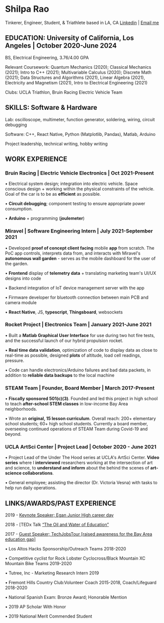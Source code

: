 # Shilpa Rao
Tinkerer, Engineer, Student, & Triathlete based in LA, CA
[Linkedin](linkedin.com/in/rao-shilpa/) | [Email me](mailto:raoshilpa@g.ucla.edu)


## EDUCATION: University of California, Los Angeles | October 2020-June 2024
BS, Electrical Engineering, 3.76/4.00 GPA

Relevant Coursework: Quantum Mechanics (2020); Classical Mechanics (2021); Intro to C++ (2021); Multivariable Calculus (2020); Discrete Math (2021); Data Structures and Algorithms (2021), Linear Algebra (2021), Electricity and Magnetism (2021), Intro to Electrical Engineering (2021) 

Clubs: UCLA Triathlon, Bruin Racing Electric Vehicle Team


## SKILLS: Software & Hardware 
Lab: oscilloscope, multimeter, function generator, soldering, wiring, circuit debugging

Software: C++, React Native, Python (Matplotlib, Pandas), Matlab, Arduino

Project leadership, technical writing, hobby writing


## WORK EXPERIENCE

### Bruin Racing | Electric Vehicle Electronics | Oct 2021-Present

• Electrical system design; integration into electric vehicle. Space conscious design + working within the physical constraints of the vehicle. Goal of the car is to be as **efficient** as possible. 

• **Circuit debugging**; component testing to ensure appropriate power consumption. 

• **Arduino** + programming (**joulemeter**)


### Miravel | Software Engineering Intern | July 2021-September 2021

• Developed **proof of concept client facing** mobile **app** from scratch. The PoC app controls, interprets data from, and interacts with Miravel's **autonomous wall garden** - serves as the mobile dashboard for the user of the garden.

• **Frontend** display of **telemetry data** + translating marketing team's UI/UX designs into code

• Backend integration of IoT device management server with the app

• Firmware developer for bluetooth connection between main PCB and camera module

• **React Native**, JS, **typescript**, **Thingsboard**, websockets


### Rocket Project | Electronics Team | January 2021-June 2021

• Built a **Matlab Graphical User Interface** for use during two hot fire tests, and the successful launch of our hybrid propulsion rocket.

• **Real time data validation**, optimization of code to display data as close to real-time as possible, designed **plots** of altitude, load cell readings, pressure.

• Code can handle electronics/Arduino failures and bad data packets, in addition to **reliable data backups** to the local machine 


### STEAM Team | Founder, Board Member | March 2017-Present

• **Fiscally sponsored 501(c)(3)**. Founded and led this project in high school to teach **after-school STEM classes** in low-income Bay Area neighborhoods.

• Wrote an **original, 15 lesson curriculum**. Overall reach: 200+ elementary school students; 60+ high school students.
Currently a board member, overseeing continued operations of STEAM Team during Covid-19 and beyond. 


### UCLA ArtSci Center | Project Lead | October 2020 - June 2021

• Project Lead of the Under The Hood series at UCLA's ArtSci Center. **Video series** where I **interviewed** researchers working at the intersection of art and science, to **understand and inform** about the behind the scenes of **art-science collaborations**.

• General employee; assisting the director (Dr. Victoria Vesna) with tasks to help run daily operations. 


## LINKS/AWARDS/PAST EXPERIENCE
2019 - [Keynote Speaker; Egan Junior High career day](https://docs.google.com/document/d/16NayvdfVF5YLepgT3DZNs8v2pzVO3Ob1EYPk4ntGdNQ/edit)

2018 - [TEDx Talk [“The Oil and Water of Education”](https://www.youtube.com/watch?v=5HnE2CELDxA)

2017 - [Guest Speaker; TechJobsTour [raised awareness for the Bay Area education gap]](https://techjobstour.com/speakers/shilpa-rao/)

• Los Altos Hacks Sponsorship/Outreach Teams 2018-2020

• Competitive cyclist for Rock Lobster Cyclocross/Black Mountain XC Mountain Bike Teams 2019-2020

• Tutree, Inc - Marketing Research Intern 2019

• Fremont Hills Country Club:Volunteer Coach 2015-2018, Coach/Lifeguard 2018-2020

• National Spanish Exam: Bronze Award; Honorable Mention

• 2019 AP Scholar With Honor

• 2019 National Merit Commended Student


